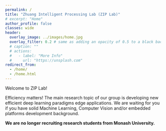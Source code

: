 ```yaml
---
permalink: /
title: "Zhuang Intelligent Processing Lab (ZIP Lab)"
# excerpt: "Home"
author_profile: false
classes: wide
header:
  overlay_image: ../images/home.jpg
  overlay_filter: 0.2 # same as adding an opacity of 0.5 to a black background
  # caption: ""
  # actions:
  #   - label: "More Info"
  #     url: "https://unsplash.com"
redirect_from: 
  - /home/
  - /home.html
---
```


Welcome to ZIP Lab!

Efficiency matters! The main research topic of our group is developing new efficient deep learning paradigms edge applications. We are waiting for you if you have solid Machine Learning, Computer Vision and/or embedded platforms development background.

**We are no longer recruiting research students from Monash University.**


